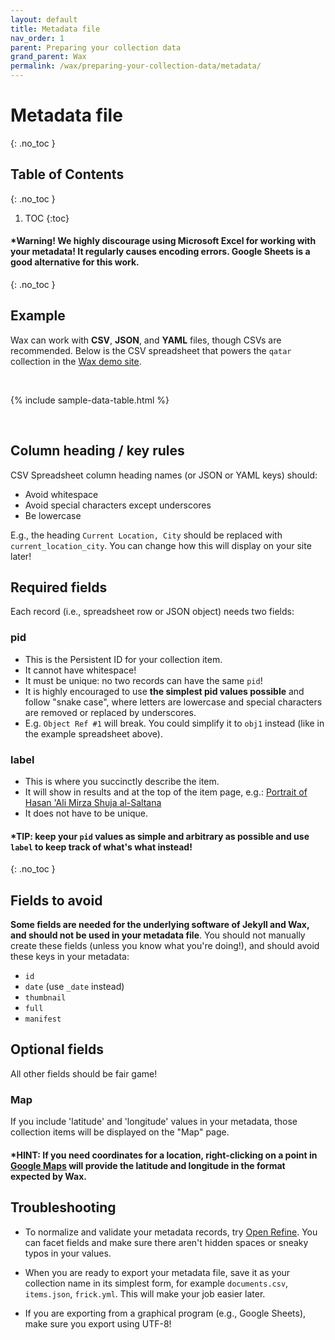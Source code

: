 ```yaml
---
layout: default
title: Metadata file
nav_order: 1
parent: Preparing your collection data
grand_parent: Wax
permalink: /wax/preparing-your-collection-data/metadata/
---
```


# Metadata file
{: .no_toc }

## Table of Contents
{: .no_toc }

1. TOC
{:toc}


#### \***Warning!** We highly discourage using Microsoft Excel for working with your metadata! It regularly causes encoding errors. Google Sheets is a good alternative for this work.
{: .no_toc }

## Example

Wax can work with __CSV__, __JSON__, and __YAML__ files, though CSVs are recommended. Below is the CSV spreadsheet that powers the `qatar` collection in the [Wax demo site](https://minicomp.github.io/wax/).

<br>

{% include sample-data-table.html %}

<br>

## Column heading / key rules

CSV Spreadsheet column heading names (or JSON or YAML keys) should:

- Avoid whitespace
- Avoid special characters except underscores
- Be lowercase

E.g.,  the heading `Current Location, City` should be replaced with `current_location_city`. You can change how this will display on your site later!

## Required fields

Each record (i.e., spreadsheet row or JSON object) needs two fields:

### pid

  - This is the Persistent ID for your collection item.
  - It cannot have whitespace!
  - It must be unique: no two records can have the same `pid`!
  - It is highly encouraged to use **the simplest pid values possible** and follow "snake case", where letters are lowercase and special characters are removed or replaced by underscores.
  - E.g. `Object Ref #1` will break. You could simplify it to `obj1` instead (like in the example spreadsheet above).

### label
  - This is where you succinctly describe the item.
  - It will show in results and at the top of the item page, e.g.: [Portrait of Hasan 'Ali Mirza Shuja al-Saltana](https://minicomp.github.io/wax/qatar/obj10/)
  - It does not have to be unique.

#### \***TIP:** keep your `pid` values as simple and arbitrary as possible and use `label` to keep track of what's what instead!
{: .no_toc }

## Fields to avoid

__Some fields are needed for the underlying software of Jekyll and Wax, and should not be used in your metadata file__. You should not manually create these fields (unless you know what you're doing!), and should avoid these keys in your metadata:

- `id`
- `date` (use `_date` instead)
- `thumbnail`
- `full`
- `manifest`


## Optional fields

All other fields should be fair game!

### Map

If you include 'latitude' and 'longitude' values in your metadata, those collection items will be displayed on the "Map" page.

#### \***HINT:** If you need coordinates for a location, right-clicking on a point in [Google Maps](https://www.google.com/maps) will provide the latitude and longitude in the format expected by Wax.


## Troubleshooting

- To normalize and validate your metadata records, try [Open Refine](http://openrefine.org/). You can facet fields and make sure there aren't hidden spaces or sneaky typos in your values.

- When you are ready to export your metadata file, save it as your collection name in its simplest form, for example `documents.csv`, `items.json`, `frick.yml`. This will make your job easier later.

- If you are exporting from a graphical program (e.g., Google Sheets), make sure you export using UTF-8!

